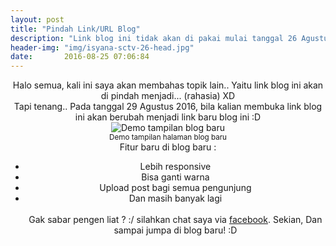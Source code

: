 ```yaml
---
layout: post
title: "Pindah Link/URL Blog"
description: "Link blog ini tidak akan di pakai mulai tanggal 26 Agustus 2016"
header-img: "img/isyana-sctv-26-head.jpg"
date:       2016-08-25 07:06:84
---
```


<div id="body" align="center">
Halo semua, kali ini saya akan membahas topik lain.. Yaitu link blog ini akan di pindah menjadi... (rahasia) XD<br/>
Tapi tenang.. Pada tanggal 29 Agustus 2016, bila kalian membuka link blog ini akan berubah menjadi link baru blog ini :D<br/>
<img src="/articles/img/baru.jpg" title="Demo tampilan blog baru"/><br/>
<small>Demo tampilan halaman blog baru</small><br/>
Fitur baru di blog baru : 
<ul>
    <li>Lebih responsive</li>
    <li>Bisa ganti warna</li>
    <li>Upload post bagi semua pengunjung</li>
    <li>Dan masih banyak lagi</li>
</li><br/>
Gak sabar pengen liat ? :/ silahkan chat saya via <a href="https://facebook.com/nfiarts">facebook</a>.
Sekian, Dan sampai jumpa di blog baru! :D
